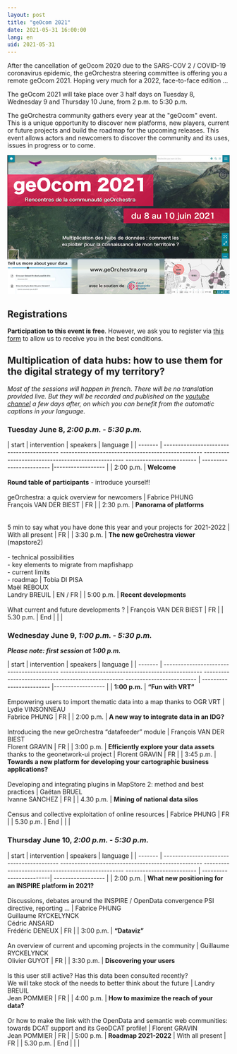 ```yaml
---
layout: post
title: "geOcom 2021"
date: 2021-05-31 16:00:00
lang: en
uid: 2021-05-31
---
```


After the cancellation of geOcom 2020 due to the SARS-COV 2 / COVID-19 coronavirus epidemic, the geOrchestra steering committee is offering you a remote geOcom 2021. Hoping very much for a 2022, face-to-face edition ...

The geOcom 2021 will take place over 3 half days on Tuesday 8, Wednesday 9 and Thursday 10 June, from 2 p.m. to 5:30 p.m.

The geOrchestra community gathers every year at the "geOcom" event. This is a unique opportunity to discover new platforms, new players, current or future projects and build the roadmap for the upcoming releases. This event allows actors and newcomers to discover the community and its uses, issues in progress or to come.

![affiche geOcom 2021](/public/geocom2021/geocom_2021.png)


<!--more-->


## Registrations

**Participation to this event is free**. However, we ask you to register via [this form](https://docs.google.com/forms/d/e/1FAIpQLScAAsDPO1iFJjNQYnHrcmCslFGE3_cy-sx7Y-5VdmAPxMOJqg/viewform?usp=sf_link) to allow us to receive you in the best conditions.



## Multiplication of data hubs: how to use them for the digital strategy of my territory?

_Most of the sessions will happen in french. There will be no translation provided live. But they will be recorded and published on the [youtube channel](https://www.youtube.com/channel/UC5GMhd360QgNhfN5D0wyWAg) a few days after, on which you can benefit from the automatic captions in your language._


### Tuesday June 8, _2:00 p.m. - 5:30 p.m._

| start | intervention | speakers | language |
| ------- | ----------------------------------------- -------------------------------------------------- -------------------------------------------------- ------------------------- | ------------------------ |------------------ |
| 2:00 p.m. | **Welcome** <br /> <br /> **Round table of participants** - introduce yourself! <br /> <br /> geOrchestra: a quick overview for newcomers | Fabrice PHUNG <br /> François VAN DER BIEST | FR |
| 2:30 p.m. | **Panorama of platforms** <br /> <br /> <br /> 5 min to say what you have done this year and your projects for 2021-2022 | With all present | FR |
| 3:30 p.m. | **The new geOrchestra viewer** <br /> (mapstore2) <br /> <br /> - technical possibilities <br /> - key elements to migrate from mapfishapp <br /> - current limits <br /> - roadmap | Tobia DI PISA <br /> Maël REBOUX <br />  Landry BREUIL | EN / FR |
| 5:00 p.m. | **Recent developments** <br /> <br /> What current and future developments ? | François VAN DER BIEST | FR |
| 5.30 p.m. | End | | |


### Wednesday June 9, _1:00 p.m. - 5:30 p.m._

_**Please note: first session at 1:00 p.m.**_

| start | intervention | speakers | language |
| ------- | ----------------------------------------- -------------------------------------------------- -------------------------------------------------- ------------------------- | ------------------------ |------------------ |
| **1:00 p.m.** | **“Fun with VRT”** <br /> <br /> Empowering users to import thematic data into a map thanks to OGR VRT | Lydie VINSONNEAU <br /> Fabrice PHUNG | FR |
| 2:00 p.m. | **A new way to integrate data in an IDG?** <br /> <br /> Introducing the new geOrchestra “datafeeder” module | François VAN DER BIEST <br />  Florent GRAVIN | FR |
| 3:00 p.m. | **Efficiently explore your data assets** <br /> thanks to the geonetwork-ui project | Florent GRAVIN | FR |
| 3:45 p.m. | **Towards a new platform for developing your cartographic business applications?** <br /> <br /> Developing and integrating plugins in MapStore 2: method and best practices | Gaëtan BRUEL <br /> Ivanne SANCHEZ | FR |
| 4.30 p.m. | **Mining of national data silos** <br /> <br /> Census and collective exploitation of online resources | Fabrice PHUNG | FR |
| 5.30 p.m. | End | | |


### Thursday June 10, _2:00 p.m. - 5:30 p.m._

| start | intervention | speakers | language |
| ------- | ----------------------------------------- -------------------------------------------------- -------------------------------------------------- ------------------------- | ------------------------| ------------------ |
| 2:00 p.m. | **What new positioning for an INSPIRE platform in 2021?** <br /> <br /> Discussions, debates around the INSPIRE / OpenData convergence PSI directive, reporting ... | Fabrice PHUNG <br /> Guillaume RYCKELYNCK <br />  Cédric ANSARD <br />  Frédéric DENEUX | FR |
| 3:00 p.m. | **“Dataviz”** <br /> <br /> An overview of current and upcoming projects in the community | Guillaume RYCKELYNCK <br /> Olivier GUYOT | FR |
| 3:30 p.m. | **Discovering your users** <br /> <br /> Is this user still active? Has this data been consulted recently? <br /> We will take stock of the needs to better think about the future | Landry BREUIL <br /> Jean POMMIER | FR |
| 4:00 p.m. | **How to maximize the reach of your data?** <br /> <br /> Or how to make the link with the OpenData and semantic web communities: towards DCAT support and its GeoDCAT profile! | Florent GRAVIN <br /> Jean POMMIER | FR |
| 5:00 p.m. | **Roadmap 2021-2022** | With all present | FR |
| 5.30 p.m. | End | | |
